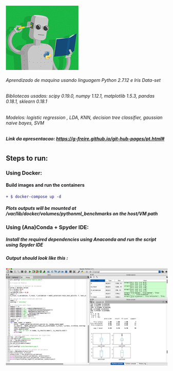 ![Screenshot](pyrobot.png)

###### Aprendizado de maquina usando linguagem Python 2.7.12 e Iris Data-set 
###### Bibliotecas usadas: scipy 0.19.0, numpy 1.12.1, matplotlib 1.5.3, pandas 0.18.1, sklearn 0.18.1 
###### Modelos: logistic regression , LDA, KNN, decision tree classifier, gaussian naive bayes, SVM 
##### *Link da apresentacao: https://g-freire.github.io/git-hub-pages/pt.html#*
#
#
## Steps to run:
### Using Docker:
#### Build images and run the containers
```diff
+ $ docker-compose up -d
 ```
 ##### Plots outputs will be mounted at  */var/lib/docker/volumes/pythonml_benchmarks* on the host/VM path

### Using (Ana)Conda + Spyder IDE:  

##### Install the required dependencies using Anaconda and run the script using Spyder IDE 
##### Output should look like this :
![Screenshot](py.png)
